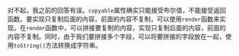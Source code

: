 对不起，我之前的回答有误。`copyable`属性确实只能接受布尔值，不能接受返回函数。要实现只复制后面的内容，前面的内容不复制，可以使用`render`函数来实现。在`render`函数中，可以拼接要复制的内容，实现只复制后面的内容，前面的内容不复制。同时，由于我们要拼接多个字段，可以将要拼接的字段放在一起，使用`toString()`方法转换成字符串。

